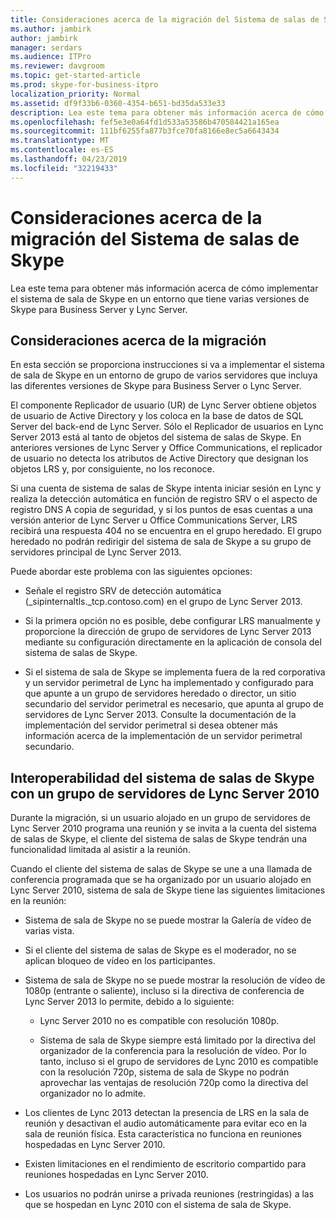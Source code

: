```yaml
---
title: Consideraciones acerca de la migración del Sistema de salas de Skype
ms.author: jambirk
author: jambirk
manager: serdars
ms.audience: ITPro
ms.reviewer: davgroom
ms.topic: get-started-article
ms.prod: skype-for-business-itpro
localization_priority: Normal
ms.assetid: df9f33b6-0360-4354-b651-bd35da533e33
description: Lea este tema para obtener más información acerca de cómo implementar el sistema de sala de Skype en un entorno que tiene varias versiones de Skype para Business Server y Lync Server.
ms.openlocfilehash: fef5e3e0a64fd1d533a53586b470584421a165ea
ms.sourcegitcommit: 111bf6255fa877b3fce70fa8166e8ec5a6643434
ms.translationtype: MT
ms.contentlocale: es-ES
ms.lasthandoff: 04/23/2019
ms.locfileid: "32219433"
---
```

# <a name="skype-room-system-migration-considerations"></a>Consideraciones acerca de la migración del Sistema de salas de Skype
 
Lea este tema para obtener más información acerca de cómo implementar el sistema de sala de Skype en un entorno que tiene varias versiones de Skype para Business Server y Lync Server.
  
## <a name="migration-considerations"></a>Consideraciones acerca de la migración

En esta sección se proporciona instrucciones si va a implementar el sistema de sala de Skype en un entorno de grupo de varios servidores que incluya las diferentes versiones de Skype para Business Server o Lync Server. 
  
El componente Replicador de usuario (UR) de Lync Server obtiene objetos de usuario de Active Directory y los coloca en la base de datos de SQL Server del back-end de Lync Server. Sólo el Replicador de usuarios en Lync Server 2013 está al tanto de objetos del sistema de salas de Skype. En anteriores versiones de Lync Server y Office Communications, el replicador de usuario no detecta los atributos de Active Directory que designan los objetos LRS y, por consiguiente, no los reconoce. 
  
Si una cuenta de sistema de salas de Skype intenta iniciar sesión en Lync y realiza la detección automática en función de registro SRV o el aspecto de registro DNS A copia de seguridad, y si los puntos de esas cuentas a una versión anterior de Lync Server u Office Communications Server, LRS recibirá una respuesta 404 no se encuentra en  el grupo heredado. El grupo heredado no podrán redirigir del sistema de sala de Skype a su grupo de servidores principal de Lync Server 2013. 
  
Puede abordar este problema con las siguientes opciones: 
  
- Señale el registro SRV de detección automática (_sipinternaltls._tcp.contoso.com) en el grupo de Lync Server 2013.
    
- Si la primera opción no es posible, debe configurar LRS manualmente y proporcione la dirección de grupo de servidores de Lync Server 2013 mediante su configuración directamente en la aplicación de consola del sistema de salas de Skype. 
    
- Si el sistema de sala de Skype se implementa fuera de la red corporativa y un servidor perimetral de Lync ha implementado y configurado para que apunte a un grupo de servidores heredado o director, un sitio secundario del servidor perimetral es necesario, que apunta al grupo de servidores de Lync Server 2013. Consulte la documentación de la implementación del servidor perimetral si desea obtener más información acerca de la implementación de un servidor perimetral secundario. 
    
## <a name="skype-room-system-interoperability-with-a-lync-server-2010-pool"></a>Interoperabilidad del sistema de salas de Skype con un grupo de servidores de Lync Server 2010

Durante la migración, si un usuario alojado en un grupo de servidores de Lync Server 2010 programa una reunión y se invita a la cuenta del sistema de salas de Skype, el cliente del sistema de salas de Skype tendrán una funcionalidad limitada al asistir a la reunión. 
  
Cuando el cliente del sistema de salas de Skype se une a una llamada de conferencia programada que se ha organizado por un usuario alojado en Lync Server 2010, sistema de sala de Skype tiene las siguientes limitaciones en la reunión: 
  
- Sistema de sala de Skype no se puede mostrar la Galería de vídeo de varias vista.
    
- Si el cliente del sistema de salas de Skype es el moderador, no se aplican bloqueo de vídeo en los participantes.
    
- Sistema de sala de Skype no se puede mostrar la resolución de vídeo de 1080p (entrante o saliente), incluso si la directiva de conferencia de Lync Server 2013 lo permite, debido a lo siguiente: 
    
  - Lync Server 2010 no es compatible con resolución 1080p.
    
  - Sistema de sala de Skype siempre está limitado por la directiva del organizador de la conferencia para la resolución de vídeo. Por lo tanto, incluso si el grupo de servidores de Lync 2010 es compatible con la resolución 720p, sistema de sala de Skype no podrán aprovechar las ventajas de resolución 720p como la directiva del organizador no lo admite. 
    
- Los clientes de Lync 2013 detectan la presencia de LRS en la sala de reunión y desactivan el audio automáticamente para evitar eco en la sala de reunión física. Esta característica no funciona en reuniones hospedadas en Lync Server 2010.
    
- Existen limitaciones en el rendimiento de escritorio compartido para reuniones hospedadas en Lync Server 2010.
    
- Los usuarios no podrán unirse a privada reuniones (restringidas) a las que se hospedan en Lync 2010 con el sistema de sala de Skype.
    


